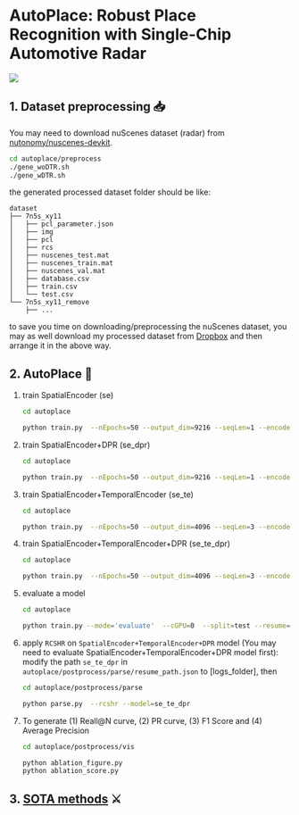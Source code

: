 # AutoPlace: Robust Place Recognition with Single-Chip Automotive Radar
![](demo.gif)
## 1. Dataset preprocessing 📥

You may need to download nuScenes dataset (radar) from [nutonomy/nuscenes-devkit](https://github.com/nutonomy/nuscenes-devkit).

```bash
cd autoplace/preprocess
./gene_woDTR.sh
./gene_wDTR.sh
```
the generated processed dataset folder should be like:
```
dataset
├── 7n5s_xy11
│   ├── pcl_parameter.json
│   ├── img
│   ├── pcl
│   ├── rcs
│   ├── nuscenes_test.mat
│   ├── nuscenes_train.mat
│   ├── nuscenes_val.mat
│   ├── database.csv
│   ├── train.csv
│   └── test.csv
└── 7n5s_xy11_remove
    ├── ...
```
to save you time on downloading/preprocessing the nuScenes dataset, you may as well download my processed dataset from [Dropbox](https://www.dropbox.com/s/yaqn1qa48ot4s9g/dataset.zip?dl=0) and then arrange it in the above way.

## 2. AutoPlace 🚗
1. train SpatialEncoder (se)
    ```bash
    cd autoplace

    python train.py  --nEpochs=50 --output_dim=9216 --seqLen=1 --encoder_dim=256 --net=autoplace --logsPath=logs_autoplace --cGPU=0 --split=val --imgDir='dataset/7n5s_xy11/img' --structDir='dataset/7n5s_xy11'
    ```

2. train SpatialEncoder+DPR (se_dpr)
    ```bash
    cd autoplace

    python train.py  --nEpochs=50 --output_dim=9216 --seqLen=1 --encoder_dim=256 --net=autoplace --logsPath=logs_autoplace --cGPU=0 --split=val --imgDir='dataset/7n5s_xy11_removal/img' --structDir='dataset/7n5s_xy11'
    ```
3. train SpatialEncoder+TemporalEncoder (se_te)

    ```bash
    cd autoplace

    python train.py  --nEpochs=50 --output_dim=4096 --seqLen=3 --encoder_dim=256 --net=autoplace --logsPath=logs_autoplace --cGPU=0 --split=val --imgDir='dataset/7n5s_xy11/img' --structDir='dataset/7n5s_xy11'
    ```

4. train SpatialEncoder+TemporalEncoder+DPR (se_te_dpr)

    ```bash
    cd autoplace

    python train.py  --nEpochs=50 --output_dim=4096 --seqLen=3 --encoder_dim=256 --net=autoplace --logsPath=logs_autoplace --cGPU=0 --split=val --imgDir='dataset/7n5s_xy11_removal/img' --structDir='dataset/7n5s_xy11'

    ```

5. evaluate a model
    ```bash
    cd autoplace

    python train.py --mode='evaluate'  --cGPU=0  --split=test --resume=[logs_folder]
    ```

6. apply `RCSHR` on `SpatialEncoder+TemporalEncoder+DPR` model (You may need to evaluate SpatialEncoder+TemporalEncoder+DPR model first): modify the path `se_te_dpr` in `autoplace/postprocess/parse/resume_path.json` to [logs_folder], then
    ```bash
    cd autoplace/postprocess/parse 

    python parse.py  --rcshr --model=se_te_dpr
    ```

7. To generate (1) Reall@N curve, (2) PR curve, (3) F1 Score and (4) Average Precision
    ```bash
    cd autoplace/postprocess/vis

    python ablation_figure.py 
    python ablation_score.py 
    ```

## 3. [SOTA methods](https://github.com/ramdrop/AutoPlace_private/blob/main/SOTA.md) ⚔




